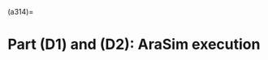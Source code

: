 (a314)=

# Part (D1) and (D2): AraSim execution
<!--  -->
<!-- Sub-Bash scripts for parts (D1) and (D2) are responsible for executing AraSim. -->
<!-- AraSim is a neutrino simulation software that simulates the environment the ARA -->
<!-- antennas experience in Antarctica when taking data. AraSim generates neutrino -->
<!-- events independent of each other, with interaction point locations chosen with a -->
<!-- uniform density in the ice. For computational ease, neutrinos are generated -->
<!-- within a 3-5 km radius around the center of a single station for neutrino -->
<!-- energies from $E_\nu = 10^{17}$ eV-$10^{21}$ eV, with the -->
<!-- larger radii used for higher energies. AraSim then performs ray tracing and -->
<!-- attenuation on the signal and calculates what electromagnetic radiation reaches -->
<!-- the station. At the station, the gain and phase data from XF are used to -->
<!-- calculate the sensitivity of the antenna to neutrinos. This value is extracted -->
<!-- as an effective sensitive ice volume (called the 'effective volume'). This -->
<!-- effective volume is our fitness measurement, called the fitness score, for all -->
<!-- individuals. For more information on what AraSim does, please see -->
<!-- **Chapter 3.2.2.2**. -->
<!--  -->
<!-- ```{eval-rst} -->
<!-- ..  todo:: -->
<!--  -->
<!--     *   reference 3.2.2.2 -->
<!-- ``` -->
<!--  -->
<!-- Before going into the detail of these scripts, it's important to note that to -->
<!-- run AraSim, we need to submit jobs in order to fully utilize the computational -->
<!-- power of the supercomputing cluster. To submit a job, a short script is run that -->
<!-- contains a number of parameters for the cluster. Jobs allow the user to specify -->
<!-- the number of cores to use, the number of GPUs to use, and a time limit. You are -->
<!-- also more easily able to run many jobs in parallel, which means we can run -->
<!-- multiple simulations at once instead of waiting for each individual simulation -->
<!-- to run before starting the next. Note that running a program through the command -->
<!-- line instead of submitting a job will work, but it will be significantly slower -->
<!-- and may time out before completion. Jobs allow the cluster to allocate cores and -->
<!-- time to users appropriately, so you may have to wait for a job to start, -->
<!-- especially if you are requesting significant computational power. Please see -->
<!-- more about job submissions on the [OSC site](https://www.osc.edu/supercomputing/batch-processing-at-osc/job-submission). -->
<!-- Though this may seem intimidating, our software is set up to -->
<!-- automatically submit AraSim jobs; the user bears no responsibility in submitting -->
<!-- the jobs manually. This, as well as the remainder of discussions apropos AraSim, -->
<!-- is noteworthy information that can assist in properly understanding our software -->
<!-- for future modifications; however, it is not essential to starting a run if no -->
<!-- modifications are needed. -->
<!--  -->
<!-- One more note-worthy mention is that because these jobs take a long time, we -->
<!-- have modified our run so that, for each individual, we break up the number of -->
<!-- neutrinos into smaller jobs and utilize the ability to run simulations in -->
<!-- parallel. For example, if our variable NNT=30,000, making Seeds=10 means that we -->
<!-- divide a total of 300k neutrinos into 10 jobs that will run in parallel; this -->
<!-- dramatically speeds up our run time. -->
<!--  -->
<!-- ```{eval-rst} -->
<!-- ..  todo:: -->
<!--  -->
<!--     change this into ``part_d_job1.py`` and ``part_d_job2.py`` API -->
<!-- ``` -->
<!--  -->
<!-- In the rest of this section, we will discuss the two sub-Bash scripts that are -->
<!-- responsible for running the simulation of our antennas in Antarctica using -->
<!-- AraSim. Part (D1) is responsible for running two things: (1) it moves each .dat -->
<!-- file into a folder AraSim can access, while changing it to a .txt, which is what -->
<!-- AraSim reads, and (2) it runs AraSim for each individual and moves the output -->
<!-- into the `Antenna_Performance_Metric` folder. It also makes a directory for -->
<!-- all errors and output files from AraSim to be dumped. Part (D2) is responsible -->
<!-- for telling our loop to wait until AraSim is finished running. This will check -->
<!-- the completed files and make sure they all appear before moving on to the next -->
<!-- part.  This checks that both (1) the jobs finished and (2) that they were -->
<!-- successful. If it is unsuccessful, it will resubmit the job. It does so by -->
<!-- using the `grep` command to search the files for segmentation violations. If -->
<!-- it sees one, it resubmits that job. Note that we also submit a job for the -->
<!-- actual ARA bicone during the first generation so it can be compared against in -->
<!-- our run. -->
